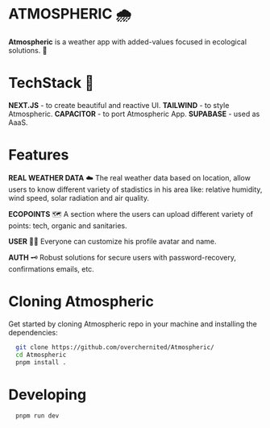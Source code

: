# ATMOSPHERIC 🌧️

**Atmospheric** is a weather app with added-values focused in ecological solutions. 📱

# TechStack 📔

**NEXT.JS** - to create beautiful and reactive UI.
**TAILWIND** - to style Atmospheric.
**CAPACITOR** - to port Atmospheric App. 
**SUPABASE** - used as AaaS.

# Features

**REAL WEATHER DATA**  ☁️
The real weather data based on location, allow users to know different variety of stadistics in his area like: relative humidity, wind speed, solar radiation and air quality.

**ECOPOINTS**  🗺️
A section where the users can upload different variety of points: tech, organic and sanitaries.

**USER**  🧑🏻
Everyone can customize his profile avatar and name.

**AUTH**  🗝️
Robust solutions for secure users with password-recovery, confirmations emails, etc.

# Cloning Atmospheric  

Get started by cloning Atmospheric repo in your machine and installing the dependencies:  

```bash
  git clone https://github.com/overchernited/Atmospheric/
  cd Atmospheric
  pnpm install .
```

# Developing  

```
  pnpm run dev
```
